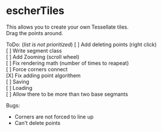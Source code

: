 escherTiles
===========

This allows you to create your own Tessellate tiles.  
Drag the points around.  
  
ToDo: (*list is not prioritized*)
[ ] Add deleting points (right click)  
[ ] Write segment class  
[ ] Add Zooming (scroll wheel)  
[ ] Fix rendering math (number of times to reapeat)  
[ ] Force corners connect  
[X] Fix adding point algorithem  
[ ] Saving  
[ ] Loading  
[ ] Allow there to be more than two base segmants  


Bugs:
* Corners are not forced to line up  
* Can't delete points
